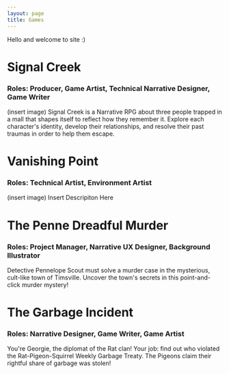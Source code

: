 ```yaml
---
layout: page
title: Games
---
```


Hello and welcome to site :)

# Signal Creek
### Roles: Producer, Game Artist, Technical Narrative Designer, Game Writer
(insert image)
Signal Creek is a Narrative RPG about three people trapped in a mall that shapes itself to reflect how they remember it. Explore each character's identity, develop their relationships, and resolve their past traumas in order to help them escape.

# Vanishing Point
### Roles: Technical Artist, Environment Artist
(insert image)
Insert Descripiton Here

# The Penne Dreadful Murder
### Roles: Project Manager, Narrative UX Designer, Background Illustrator
Detective Pennelope Scout must solve a murder case in the mysterious, cult-like town of Timsville. Uncover the town's secrets in this point-and-click murder mystery!

# The Garbage Incident
### Roles: Narrative Designer, Game Writer, Game Artist
You're Georgie, the diplomat of the Rat clan! Your job: find out who violated the Rat-Pigeon-Squirrel Weekly Garbage Treaty. The Pigeons claim their rightful share of garbage was stolen!
